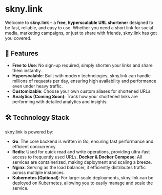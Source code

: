 # skny.link

Welcome to **skny.link** – a **free, hyperscalable URL shortener** designed to be fast, reliable, and easy to use. Whether you need a short link for social media, marketing campaigns, or just to share with friends, skny.link has got you covered.

## 🚀 Features

- **Free to Use**: No sign-up required, simply shorten your links and share them instantly.
- **Hyperscalable**: Built with modern technologies, skny.link can handle millions of requests per day, ensuring high availability and performance even under heavy traffic.
- **Customizable**: Choose your own custom aliases for shortened URLs.
- **Analytics (Coming Soon)**: Track how your shortened links are performing with detailed analytics and insights.

## 🛠️ Technology Stack

skny.link is powered by:

- **Go**: The core backend is written in Go, ensuring fast performance and efficient concurrency.
- **Redis**: Used for quick read and write operations, providing ultra-fast access to frequently used URLs.
 **Docker & Docker Compose**: All services are containerized, making deployment and scaling a breeze.
- **Nginx**: Serving as the load balancer, it efficiently distributes traffic across multiple instances.
- **Kubernetes (Optional)**: For large-scale deployments, skny.link can be deployed on Kubernetes, allowing you to easily manage and scale the service.

